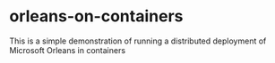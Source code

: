 # orleans-on-containers
This is a simple demonstration of running a distributed deployment of Microsoft Orleans in containers
